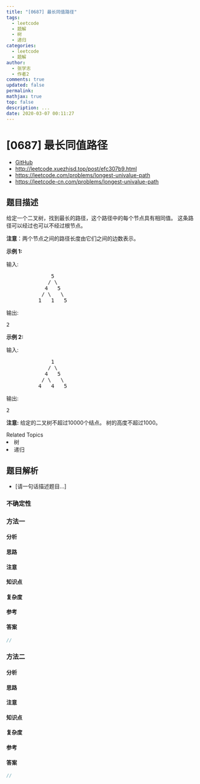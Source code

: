 ```yaml
---
title: "[0687] 最长同值路径"
tags:
  - leetcode
  - 题解
  - 树
  - 递归
categories:
  - leetcode
  - 题解
author:
  - 张学志
  - 作者2
comments: true
updated: false
permalink:
mathjax: true
top: false
description: ...
date: 2020-03-07 00:11:27
---
```



# [0687] 最长同值路径
* [GitHub](https://github.com/algoboy101/LeetCodeCrowdsource/tree/master/_posts/QA/%5B0687%5D%20%E6%9C%80%E9%95%BF%E5%90%8C%E5%80%BC%E8%B7%AF%E5%BE%84.md)
* http://leetcode.xuezhisd.top/post/efc307b9.html
* https://leetcode.com/problems/longest-univalue-path
* https://leetcode-cn.com/problems/longest-univalue-path


## 题目描述

<p>给定一个二叉树，找到最长的路径，这个路径中的每个节点具有相同值。 这条路径可以经过也可以不经过根节点。</p>

<p><strong>注意</strong>：两个节点之间的路径长度由它们之间的边数表示。</p>

<p><strong>示例 1:</strong></p>

<p>输入:</p>

<pre>
              5
             / \
            4   5
           / \   \
          1   1   5
</pre>

<p>输出:</p>

<pre>
2
</pre>

<p><strong>示例 2:</strong></p>

<p>输入:</p>

<pre>
              1
             / \
            4   5
           / \   \
          4   4   5
</pre>

<p>输出:</p>

<pre>
2
</pre>

<p><strong>注意:</strong> 给定的二叉树不超过10000个结点。&nbsp;树的高度不超过1000。</p>
<div><div>Related Topics</div><div><li>树</li><li>递归</li></div></div>


## 题目解析
* [请一句话描述题目...]

### 不确定性


### 方法一

#### 分析

#### 思路

#### 注意

#### 知识点

#### 复杂度

#### 参考

#### 答案

```cpp
//
```


### 方法二

#### 分析

#### 思路

#### 注意

#### 知识点

#### 复杂度

#### 参考

#### 答案

```cpp
//
```


